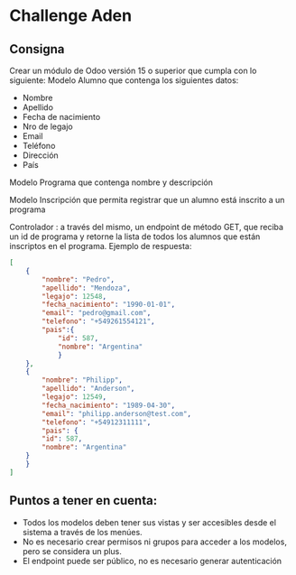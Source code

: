 # Challenge Aden
## Consigna
Crear un módulo de Odoo versión 15 o superior que cumpla con lo siguiente:
Modelo Alumno que contenga los siguientes datos:

- Nombre
- Apellido
- Fecha de nacimiento
- Nro de legajo
- Email
- Teléfono
- Dirección
- País

Modelo Programa que contenga nombre y descripción

Modelo Inscripción que permita registrar que un alumno está inscrito a un programa

Controlador : a través del mismo, un endpoint de método GET, que reciba un id de
programa y retorne la lista de todos los alumnos que están inscriptos en el
programa. Ejemplo de respuesta:
```json
[
    {
        "nombre": "Pedro",
        "apellido": "Mendoza",
        "legajo": 12548,
        "fecha_nacimiento": "1990-01-01",
        "email": "pedro@gmail.com",
        "telefono": "+549261554121",
        "pais":{
            "id": 587,
            "nombre": "Argentina"
            }
    },
    {
        "nombre": "Philipp",
        "apellido": "Anderson",
        "legajo": 12549,
        "fecha_nacimiento": "1989-04-30",
        "email": "philipp.anderson@test.com",
        "telefono": "+54912311111",
        "pais": {
        "id": 587,
        "nombre": "Argentina"
    }
    }
]
```
## Puntos a tener en cuenta:
- Todos los modelos deben tener sus vistas y ser accesibles desde el sistema a través
de los menúes.
- No es necesario crear permisos ni grupos para acceder a los modelos, pero se
considera un plus.
- El endpoint puede ser público, no es necesario generar autenticación
